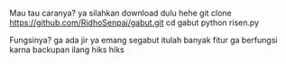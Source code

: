 Mau tau caranya?
ya silahkan download dulu hehe
git clone https://github.com/RidhoSenpai/gabut.git
cd gabut
python risen.py

Fungsinya? ga ada jir ya emang segabut itulah
banyak fitur ga berfungsi karna backupan ilang hiks hiks
